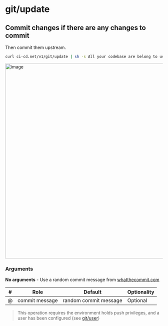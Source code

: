# git/update

## Commit changes if there are any changes to commit
Then commit them upstream.

```sh
curl ci-cd.net/v1/git/update | sh -s All your codebase are belong to us
```

<img width="624" alt="image" src="https://user-images.githubusercontent.com/516342/37645734-5cad4f7e-2c30-11e8-99ee-5d4462ee606b.png">

### Arguments
**No arguments** - Use a random commit message from [whatthecommit.com](https://whatthecommit.com/)

| # | Role | Default | Optionality
| --- | --- | --- | ---
| @ | commit message | random commit message | Optional

> This operation requires the environment holds push privileges, and a user has been configured (see [git/user](#gituser))
